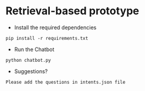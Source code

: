 # Retrieval-based prototype

* Install the required dependencies 

```
pip install -r requirements.txt 
```

* Run the Chatbot  
```
python chatbot.py
```

* Suggestions?  
```
Please add the questions in intents.json file
```
